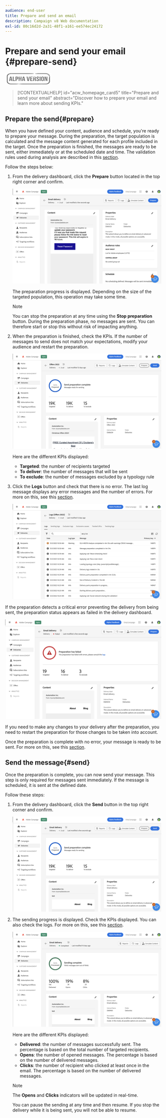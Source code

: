 ```yaml
---
audience: end-user
title: Prepare and send an email
description: Campaign v8 Web documentation
exl-id: 80c16d2d-2a31-48f1-a161-ee574ec24172
---
```

# Prepare and send your email {#prepare-send}

![](../assets/do-not-localize/badge.png)

>[!CONTEXTUALHELP]
>id="acw_homepage_card5"
>title="Prepare and send your email"
>abstract="Discover how to prepare your email and learn more about sending KPIs."

<!--

	show how to prepare and send the email + the live kpis in the dashboard

like acc when preparation, target calculated then send
real time KPIs, not in AJO. similar to ACS.
exclusion logs, causes
-->

<!--
send also KPIs
-->

## Prepare the send{#prepare}

When you have defined your content, audience and schedule, you're ready to prepare your message. During the preparation, the target population is calculated and the message content generated for each profile included in the target. Once the preparation is finished, the messages are ready to be sent, either immediately or at the scheduled date and time. The validation rules used during analysis are described in this [section](https://experienceleague.adobe.com/docs/campaign-classic/using/sending-messages/key-steps-when-creating-a-delivery/steps-validating-the-delivery.html#validation-process-with-typologies).

Follow the steps below: 

1. From the delivery dashboard, click the **Prepare** button located in the top right corner and confirm.

    ![](assets/prepare.png)

   The preparation progress is displayed. Depending on the size of the targeted population, this operation may take some time.

    >[!NOTE]
    >
    >You can stop the preparation at any time using the **Stop preparation** button. During the preparation phase, no messages are sent. You can therefore start or stop this without risk of impacting anything.

1. When the preparation is finished, check the KPIs. If the number of messages to send does not match your expectations, modify your audience and restart the preparation. 

    ![](assets/prepare2.png)
    
    Here are the different KPIs displayed:

    * **Targeted**: the number of recipients targeted
    * **To deliver**: the number of messages that will be sent 
    * **To exclude**: the number of messages excluded by a typology rule

1. Click the **Logs** button and check that there is no error. The last log message displays any error messages and the number of errors. For more on this, see this [section](delivery-logs.md).

    ![](assets/prepare-logs.png)

If the preparation detects a critical error preventing the delivery from being sent, the preparation status appears as failed in the delivery dashboard.

![](assets/prepare-error.png)

If you need to make any changes to your delivery after the preparation, you need to restart the preparation for those changes to be taken into account. 

Once the preparation is complete with no error, your message is ready to be sent. For more on this, see this [section](#send).

## Send the message{#send}

Once the preparation is complete, you can now send your message. This step is only required for messages sent immediately. If the message is scheduled, it is sent at the defined date. 

Follow these steps:

1. From the delivery dashboard, click the **Send** button in the top right corner and confirm.

    ![](assets/send.png)

1. The sending progress is displayed. Check the KPIs displayed. You can also check the logs. For more on this, see this [section](delivery-logs.md).

    ![](assets/send2.png)

    Here are the different KPIs displayed:

    * **Delivered**: the number of messages successfully sent. The percentage is based on the total number of targeted recipients.
    * **Opens**: the number of opened messages. The percentage is based on the number of delivered messages.
    * **Clicks**: the number of recipient who clicked at least once in the email. The percentage is based on the number of delivered messages.

    >[!NOTE]
    >
    >The **Opens** and **Clicks** indicators will be updated in real-time.  

   You can pause the sending at any time and then resume. If you stop the delivery while it is being sent, you will not be able to resume.
